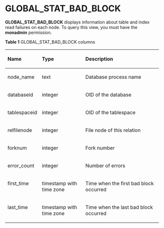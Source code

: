 # GLOBAL\_STAT\_BAD\_BLOCK<a name="EN-US_TOPIC_0245374718"></a>

**GLOBAL\_STAT\_BAD\_BLOCK**  displays information about table and index read failures on each node. To query this view, you must have the  **monadmin**  permission.

**Table  1**  GLOBAL\_STAT\_BAD\_BLOCK columns

<a name="en-us_topic_0237122614_table18298154691411"></a>
<table><thead align="left"><tr id="en-us_topic_0237122614_row123931646151415"><th class="cellrowborder" valign="top" width="18.61%" id="mcps1.2.4.1.1"><p id="en-us_topic_0237122614_p339344618143"><a name="en-us_topic_0237122614_p339344618143"></a><a name="en-us_topic_0237122614_p339344618143"></a><strong id="b0215191817504"><a name="b0215191817504"></a><a name="b0215191817504"></a>Name</strong></p>
</th>
<th class="cellrowborder" valign="top" width="29.220000000000002%" id="mcps1.2.4.1.2"><p id="en-us_topic_0237122614_p9393446121418"><a name="en-us_topic_0237122614_p9393446121418"></a><a name="en-us_topic_0237122614_p9393446121418"></a><strong id="b4141319185012"><a name="b4141319185012"></a><a name="b4141319185012"></a>Type</strong></p>
</th>
<th class="cellrowborder" valign="top" width="52.17%" id="mcps1.2.4.1.3"><p id="en-us_topic_0237122614_p10394164619144"><a name="en-us_topic_0237122614_p10394164619144"></a><a name="en-us_topic_0237122614_p10394164619144"></a><strong id="b772161985014"><a name="b772161985014"></a><a name="b772161985014"></a>Description</strong></p>
</th>
</tr>
</thead>
<tbody><tr id="en-us_topic_0237122614_row139424691413"><td class="cellrowborder" valign="top" width="18.61%" headers="mcps1.2.4.1.1 "><p id="en-us_topic_0237122614_p13949467149"><a name="en-us_topic_0237122614_p13949467149"></a><a name="en-us_topic_0237122614_p13949467149"></a>node_name</p>
</td>
<td class="cellrowborder" valign="top" width="29.220000000000002%" headers="mcps1.2.4.1.2 "><p id="en-us_topic_0237122614_p14394114681416"><a name="en-us_topic_0237122614_p14394114681416"></a><a name="en-us_topic_0237122614_p14394114681416"></a>text</p>
</td>
<td class="cellrowborder" valign="top" width="52.17%" headers="mcps1.2.4.1.3 "><p id="en-us_topic_0237122614_p1539434651417"><a name="en-us_topic_0237122614_p1539434651417"></a><a name="en-us_topic_0237122614_p1539434651417"></a>Database process name</p>
</td>
</tr>
<tr id="en-us_topic_0237122614_row4394446181414"><td class="cellrowborder" valign="top" width="18.61%" headers="mcps1.2.4.1.1 "><p id="en-us_topic_0237122614_p5394646171414"><a name="en-us_topic_0237122614_p5394646171414"></a><a name="en-us_topic_0237122614_p5394646171414"></a>databaseid</p>
</td>
<td class="cellrowborder" valign="top" width="29.220000000000002%" headers="mcps1.2.4.1.2 "><p id="en-us_topic_0237122614_p15394114612146"><a name="en-us_topic_0237122614_p15394114612146"></a><a name="en-us_topic_0237122614_p15394114612146"></a>integer</p>
</td>
<td class="cellrowborder" valign="top" width="52.17%" headers="mcps1.2.4.1.3 "><p id="en-us_topic_0237122614_p03941546201417"><a name="en-us_topic_0237122614_p03941546201417"></a><a name="en-us_topic_0237122614_p03941546201417"></a>OID of the database</p>
</td>
</tr>
<tr id="en-us_topic_0237122614_row163942468146"><td class="cellrowborder" valign="top" width="18.61%" headers="mcps1.2.4.1.1 "><p id="en-us_topic_0237122614_p143956468143"><a name="en-us_topic_0237122614_p143956468143"></a><a name="en-us_topic_0237122614_p143956468143"></a>tablespaceid</p>
</td>
<td class="cellrowborder" valign="top" width="29.220000000000002%" headers="mcps1.2.4.1.2 "><p id="en-us_topic_0237122614_p153951046131419"><a name="en-us_topic_0237122614_p153951046131419"></a><a name="en-us_topic_0237122614_p153951046131419"></a>integer</p>
</td>
<td class="cellrowborder" valign="top" width="52.17%" headers="mcps1.2.4.1.3 "><p id="en-us_topic_0237122614_p20395446111415"><a name="en-us_topic_0237122614_p20395446111415"></a><a name="en-us_topic_0237122614_p20395446111415"></a>OID of the tablespace</p>
</td>
</tr>
<tr id="en-us_topic_0237122614_row173959468144"><td class="cellrowborder" valign="top" width="18.61%" headers="mcps1.2.4.1.1 "><p id="en-us_topic_0237122614_p63959465146"><a name="en-us_topic_0237122614_p63959465146"></a><a name="en-us_topic_0237122614_p63959465146"></a>relfilenode</p>
</td>
<td class="cellrowborder" valign="top" width="29.220000000000002%" headers="mcps1.2.4.1.2 "><p id="en-us_topic_0237122614_p539524641412"><a name="en-us_topic_0237122614_p539524641412"></a><a name="en-us_topic_0237122614_p539524641412"></a>integer</p>
</td>
<td class="cellrowborder" valign="top" width="52.17%" headers="mcps1.2.4.1.3 "><p id="en-us_topic_0237122614_p239534671415"><a name="en-us_topic_0237122614_p239534671415"></a><a name="en-us_topic_0237122614_p239534671415"></a>File node of this relation</p>
</td>
</tr>
<tr id="en-us_topic_0237122614_row103951846121417"><td class="cellrowborder" valign="top" width="18.61%" headers="mcps1.2.4.1.1 "><p id="en-us_topic_0237122614_p10395154617148"><a name="en-us_topic_0237122614_p10395154617148"></a><a name="en-us_topic_0237122614_p10395154617148"></a>forknum</p>
</td>
<td class="cellrowborder" valign="top" width="29.220000000000002%" headers="mcps1.2.4.1.2 "><p id="en-us_topic_0237122614_p1739524613149"><a name="en-us_topic_0237122614_p1739524613149"></a><a name="en-us_topic_0237122614_p1739524613149"></a>integer</p>
</td>
<td class="cellrowborder" valign="top" width="52.17%" headers="mcps1.2.4.1.3 "><p id="en-us_topic_0237122614_p9396174615146"><a name="en-us_topic_0237122614_p9396174615146"></a><a name="en-us_topic_0237122614_p9396174615146"></a>Fork number</p>
</td>
</tr>
<tr id="en-us_topic_0237122614_row8396124616142"><td class="cellrowborder" valign="top" width="18.61%" headers="mcps1.2.4.1.1 "><p id="en-us_topic_0237122614_p939654611415"><a name="en-us_topic_0237122614_p939654611415"></a><a name="en-us_topic_0237122614_p939654611415"></a>error_count</p>
</td>
<td class="cellrowborder" valign="top" width="29.220000000000002%" headers="mcps1.2.4.1.2 "><p id="en-us_topic_0237122614_p03961046151413"><a name="en-us_topic_0237122614_p03961046151413"></a><a name="en-us_topic_0237122614_p03961046151413"></a>integer</p>
</td>
<td class="cellrowborder" valign="top" width="52.17%" headers="mcps1.2.4.1.3 "><p id="en-us_topic_0237122614_p10396646141411"><a name="en-us_topic_0237122614_p10396646141411"></a><a name="en-us_topic_0237122614_p10396646141411"></a>Number of errors</p>
</td>
</tr>
<tr id="en-us_topic_0237122614_row139614611415"><td class="cellrowborder" valign="top" width="18.61%" headers="mcps1.2.4.1.1 "><p id="en-us_topic_0237122614_p11396164661415"><a name="en-us_topic_0237122614_p11396164661415"></a><a name="en-us_topic_0237122614_p11396164661415"></a>first_time</p>
</td>
<td class="cellrowborder" valign="top" width="29.220000000000002%" headers="mcps1.2.4.1.2 "><p id="en-us_topic_0237122614_p1396204619142"><a name="en-us_topic_0237122614_p1396204619142"></a><a name="en-us_topic_0237122614_p1396204619142"></a>timestamp with time zone</p>
</td>
<td class="cellrowborder" valign="top" width="52.17%" headers="mcps1.2.4.1.3 "><p id="en-us_topic_0237122614_p13396164611140"><a name="en-us_topic_0237122614_p13396164611140"></a><a name="en-us_topic_0237122614_p13396164611140"></a>Time when the first bad block occurred</p>
</td>
</tr>
<tr id="en-us_topic_0237122614_row16396174691416"><td class="cellrowborder" valign="top" width="18.61%" headers="mcps1.2.4.1.1 "><p id="en-us_topic_0237122614_p133968462148"><a name="en-us_topic_0237122614_p133968462148"></a><a name="en-us_topic_0237122614_p133968462148"></a>last_time</p>
</td>
<td class="cellrowborder" valign="top" width="29.220000000000002%" headers="mcps1.2.4.1.2 "><p id="en-us_topic_0237122614_p03973466147"><a name="en-us_topic_0237122614_p03973466147"></a><a name="en-us_topic_0237122614_p03973466147"></a>timestamp with time zone</p>
</td>
<td class="cellrowborder" valign="top" width="52.17%" headers="mcps1.2.4.1.3 "><p id="en-us_topic_0237122614_p13971846141417"><a name="en-us_topic_0237122614_p13971846141417"></a><a name="en-us_topic_0237122614_p13971846141417"></a>Time when the last bad block occurred</p>
</td>
</tr>
</tbody>
</table>

